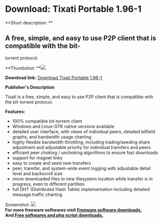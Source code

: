 # Download: Tixati Portable 1.96-1

**Short description: **

## A free, simple, and easy to use P2P client that is compatible with the bit-
torrent protocol.

  
**Thumbshot: **![](http://www.freewarefiles.com/screenshot/tixati_md.gif)   
  
**Download link:** [Download Tixati Portable 1.96-1](http://freesoftwares.boysofts.com/Tixati_program_50607.html)  
  

**Publisher's Description**  
  

Tixati is a free, simple, and easy to use P2P client that is compatible with
the bit-torrent protocol.

**Features:**

  * 100% compatible bit-torrent client 
  * Windows and Linux-GTK native versions available 
  * detailed user interface, with views of individual peers, detailed bitfield graphs, and bandwidth usage charting 
  * highly flexible bandwidth throttling, including trading/seeding share adjustment and adjustable priority for individual transfers and peers 
  * efficient peer choking / unchoking algorithms to ensure fast downloads 
  * support for magnet links 
  * easy to create and seed new transfers 
  * peer, transfer, and system-wide event logging with adjustable detail level and backscroll size 
  * move downloaded files to new filesystem location while transfer is in progress, even to different partition 
  * full DHT (Distributed Hash Table) implementation including detailed message traffic charting 

  
  
Screenshot: ![](http://www.freewarefiles.com/screenshot/tixati.gif)  
**For more freeware softwares visit [Freeware software downloads.](http://freesoftwares.boysofts.com/)**   
**And [Free softwares and php script downloads.](http://www.boysofts.com/)**

